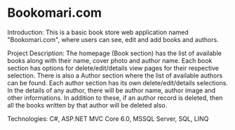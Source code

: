 # Bookomari.com

Introduction: This is a basic book store web application named "Bookomari.com", where users can see, edit and add books and authors.

Project Description: The homepage (Book section) has the list of available books along with their name, cover photo and author name. Each book section has options for delete/edit/details view pages for their respective selection. There is also a Author section where the list of available authors can be found. Each author section has its own delete/edit/details selections. In the details of any author, there will be author name, author image and other informations. In addition to these, if an author record is deleted, then all the books written by that author will be deleted also.

Technologies: C#, ASP.NET MVC Core 6.0, MSSQL Server, SQL, LINQ
